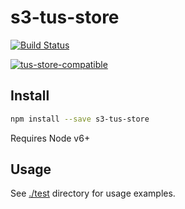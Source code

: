 # s3-tus-store

[![Build Status](https://travis-ci.org/blockai/s3-tus-store.svg?branch=master)](https://travis-ci.org/blockai/s3-tus-store)

[![tus-store-compatible](https://github.com/blockai/abstract-tus-store/raw/master/badge.png)](https://github.com/blockai/abstract-tus-store)

## Install

```bash
npm install --save s3-tus-store
```

Requires Node v6+

## Usage

See [./test](./test) directory for usage examples.